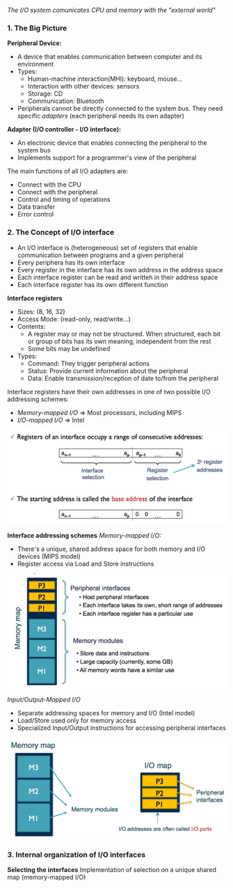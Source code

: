 *The I/O system comunicates CPU and memory with the "external world"* 

### 1. The Big Picture 

**Peripheral Device:** 
+ A device that enables communication between computer and its environment 
+ Types: 
  + Human-machine interaction(MHI): keyboard, mouse...
  + Interaction with other devices: sensors
  + Storage: CD 
  + Communication: Bluetooth
+ Peripherals cannot be directly connected to the system bus. They need specific *adapters* (each peripheral needs its own adapter) 

**Adapter (I/O controller - I/O interface):** 
+ An electronic device that enables connecting the peripheral to the system bus 
+ Implements support for a programmer's view of the peripheral

The main functions of all I/O adapters are: 
+ Connect with the CPU 
+ Connect with the peripheral 
+ Control and timing of operations 
+ Data transfer
+ Error control 

### 2. The Concept of I/O interface

+ An I/O interface is (heterogeneous) set of registers that enable communication between programs and a given peripheral 
+ Every periphera has its own interface
+ Every register in the interface has its own address in the address space 
+ Each interface register can be read and writteh in their address space
+ Each interface register has its own different function

**Interface registers** 
+ Sizes: (8, 16, 32) 
+ Access Mode: (read-only, read/write...) 
+ Contents: 
  + A register may or may not be structured. When structured, each bit or group of bits has its own meaning, independent from the rest 
  + Some bits may be undefined
+ Types: 
  + Command: They trigger peripheral actions 
  + Status: Provide current information about the peripheral 
  + Data: Enable transmission/reception of date to/from the peripheral 
  
Interface registers have their own addresses in one of two possible I/O addressing schemes: 
+ *Memory-mapped I/O* => Most processors, including MIPS
+ *I/O-mapped I/O* => Intel 

![Captura de pantalla 2017-02-28 a las 14.19.48.png](resources/DABA50F6A547419D304A61E3E805E970.png)

**Interface addressing schemes**
*Memory-mapped I/O:* 
+ There's a unique, shared address space for both memory and I/O devices (MIPS model) 
+ Register access via Load and Store instructions

![Captura de pantalla 2017-03-01 a las 11.40.22.png](resources/5EF48863D03693D222301E4D10C190B4.png)

*Input/Output-Mapped I/O* 
+ Separate addressing spaces for memory and I/O (Intel model) 
+ Load/Store used only for memory access
+ Specialized Input/Output instructions for accessing peripheral interfaces

![Captura de pantalla 2017-03-01 a las 11.41.56.png](resources/AA19033F9B0A536D67D3820BF90D8DCC.png)

### 3. Internal organization of I/O interfaces 

**Selecting the interfaces** 
Implementation of selection on a unique shared map (memory-mapped I/O) 





























